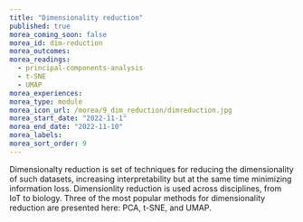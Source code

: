 ```yaml
---
title: "Dimensionality reduction"
published: true
morea_coming_soon: false
morea_id: dim-reduction
morea_outcomes:
morea_readings:
  - principal-components-analysis
  - t-SNE
  - UMAP
morea_experiences:
morea_type: module
morea_icon_url: /morea/9_dim_reduction/dimreduction.jpg
morea_start_date: "2022-11-1"
morea_end_date: "2022-11-10"
morea_labels:
morea_sort_order: 9
---
```

Dimensionalty reduction is set of techniques for reducing the dimensionality of such datasets, increasing interpretability but at the same time minimizing information loss.
Dimensionlity reduction is used across disciplines, from IoT to biology. Three of the most popular methods for dimensionality reduction are presented here: PCA, t-SNE, and UMAP.